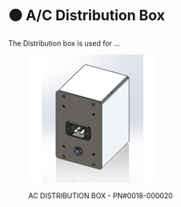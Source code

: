 # ⚫ A/C Distribution Box

The Distribution box is used for ...

<figure><img src="../../.gitbook/assets/distbox.jpg" alt="" width="256"><figcaption><p>AC DISTRIBUTION BOX - PN#0018-000020</p></figcaption></figure>
